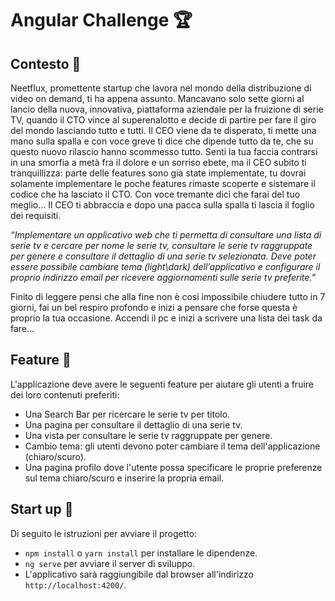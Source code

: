 # Angular Challenge :trophy:
## Contesto :sunrise_over_mountains:

Neetflux, promettente startup che lavora nel mondo della distribuzione di video on demand, ti ha appena assunto.
Mancavano solo sette giorni al lancio della nuova, innovativa, piattaforma aziendale per la fruizione di serie TV, quando il CTO vince al superenalotto e decide di partire per fare il giro del mondo lasciando tutto e tutti.
Il CEO viene da te disperato, ti mette una mano sulla spalla e con voce greve ti dice che dipende tutto da te, che su questo nuovo rilascio hanno scommesso tutto.
Senti la tua faccia contrarsi in una smorfia a metà fra il dolore e un sorriso ebete, ma il CEO subito ti tranquillizza: parte delle features sono già state implementate, tu dovrai solamente implementare le poche features rimaste scoperte e sistemare il codice che ha lasciato il CTO.
Con voce tremante dici che farai del tuo meglio… Il CEO ti abbraccia e dopo una pacca sulla spalla ti lascia il foglio dei requisiti.

*“Implementare un applicativo web che ti permetta di consultare una lista di serie tv e cercare per nome le serie tv, consultare le serie tv raggruppate per genere e consultare il dettaglio di una serie tv selezionata.
Deve poter essere possibile cambiare tema (light\dark) dell’applicativo e configurare il proprio indirizzo email per ricevere aggiornamenti sulle serie tv preferite.”*

Finito di leggere pensi che alla fine non è così impossibile chiudere tutto in 7 giorni, fai un bel respiro profondo e inizi a pensare che forse questa è proprio la tua occasione. Accendi il pc e inizi a scrivere una lista dei task da fare...
## Feature :memo:
L'applicazione deve avere le seguenti feature per aiutare gli utenti a fruire dei loro contenuti preferiti:

- Una Search Bar per ricercare le serie tv per titolo.
- Una pagina per consultare il dettaglio di una serie tv.
- Una vista per consultare le serie tv raggruppate per genere. 
- Cambio tema: gli utenti devono poter cambiare il tema dell'applicazione (chiaro/scuro).
- Una pagina profilo dove l'utente possa specificare le proprie preferenze sul tema chiaro/scuro e inserire la propria email.

## Start up :rocket:
Di seguito le istruzioni per avviare il progetto:

- `npm install` o `yarn install` per installare le dipendenze.
- `ng serve` per avviare il server di sviluppo.
- L'applicativo sarà raggiungibile dal browser all'indirizzo `http://localhost:4200/`.

